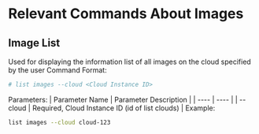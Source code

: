 # Relevant Commands About Images
## Image List
Used for displaying the information list of all images on the cloud specified by the user
Command Format:
```bash
# list images --cloud <Cloud Instance ID>
```
Parameters:
| Parameter Name | Parameter Description |
| ---- | ---- |
| --cloud | Required, Cloud Instance ID (id of list clouds) |
Example:
```bash
list images --cloud cloud-123
```
